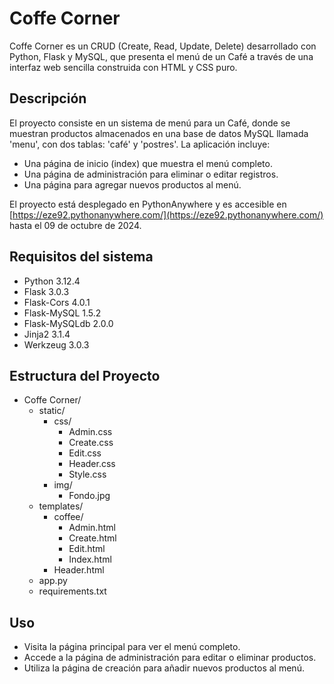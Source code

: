 # Coffe Corner

Coffe Corner es un CRUD (Create, Read, Update, Delete) desarrollado con Python, Flask y MySQL, que presenta el menú de un Café a través de una interfaz web sencilla construida con HTML y CSS puro.

## Descripción

El proyecto consiste en un sistema de menú para un Café, donde se muestran productos almacenados en una base de datos MySQL llamada 'menu', con dos tablas: 'café' y 'postres'. La aplicación incluye:

- Una página de inicio (index) que muestra el menú completo.
- Una página de administración para eliminar o editar registros.
- Una página para agregar nuevos productos al menú.

El proyecto está desplegado en PythonAnywhere y es accesible en [https://eze92.pythonanywhere.com/](https://eze92.pythonanywhere.com/) hasta el 09 de octubre de 2024.

## Requisitos del sistema

- Python 3.12.4
- Flask 3.0.3
- Flask-Cors 4.0.1
- Flask-MySQL 1.5.2
- Flask-MySQLdb 2.0.0
- Jinja2 3.1.4
- Werkzeug 3.0.3

## Estructura del Proyecto

- Coffe Corner/
  - static/
    - css/
      - Admin.css
      - Create.css
      - Edit.css
      - Header.css
      - Style.css
    - img/
      - Fondo.jpg
  - templates/
    - coffee/
      - Admin.html
      - Create.html
      - Edit.html
      - Index.html
    - Header.html
  - app.py
  - requirements.txt

## Uso

- Visita la página principal para ver el menú completo.
- Accede a la página de administración para editar o eliminar productos.
- Utiliza la página de creación para añadir nuevos productos al menú.
